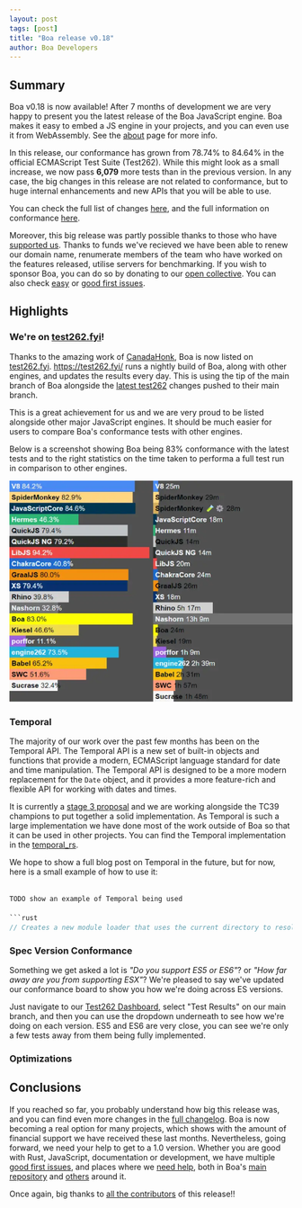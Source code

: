 ```yaml
---
layout: post
tags: [post]
title: "Boa release v0.18"
author: Boa Developers
---
```


## Summary

Boa v0.18 is now available! After 7 months of development we are very happy to present you the latest release of the Boa
JavaScript engine. Boa makes it easy to embed a JS engine in your projects, and you can even use it from WebAssembly.
See the [about](/about) page for more info.

In this release, our conformance has grown from 78.74% to 84.64% in the official ECMAScript Test Suite (Test262). While
this might look as a small increase, we now pass **6,079** more tests than in the previous version. In any case, the big
changes in this release are not related to conformance, but to huge internal enhancements and new APIs that you will be
able to use.

You can check the full list of changes [here][changelog], and the full information on conformance [here][conformance].

Moreover, this big release was partly possible thanks to those who have [supported us](https://opencollective.com/boa). Thanks to
funds we've recieved we have been able to renew our domain name, renumerate members of the team who have worked on the features released, utilise servers for benchmarking. If you wish to sponsor Boa, you can do so by donating to our [open collective][collective]. You can also check
[easy][easy_issues] or [good first issues][first_issues].

[changelog]: https://github.com/boa-dev/boa/blob/v0.18/CHANGELOG.md
[conformance]: https://boajs.dev/boa/test262/
[collective]: https://opencollective.com/boa
[easy_issues]: https://github.com/boa-dev/boa/issues?q=is%3Aopen+is%3Aissue+label%3AE-Easy
[first_issues]: https://github.com/boa-dev/boa/issues?q=is%3Aopen+is%3Aissue+label%3A%22good+first+issue%22

## Highlights

### We're on [test262.fyi](https://test262.fyi/)!

Thanks to the amazing work of [CanadaHonk](https://twitter.com/CanadaHonk), Boa is now listed on
[test262.fyi](https://test262.fyi/). https://test262.fyi/ runs a nightly build of Boa, along with other engines, and updates the results every day. This is using the tip of the main branch of Boa alongside the [latest test262](https://github.com/tc39/test262) changes pushed to their main branch.

This is a great achievement for us and we are very proud to be listed alongside other major JavaScript engines. It should be much easier for users to compare Boa's conformance tests with other engines.

Below is a screenshot showing Boa being 83% conformance with the latest tests and to the right statistics on the time taken to performa a full test run in comparison to other engines.

![img](./conformance_dark.webp)

### Temporal

The majority of our work over the past few months has been on the Temporal API. The Temporal API is a new set of built-in objects and functions that provide a modern, ECMAScript language standard for date and time manipulation. The Temporal API is designed to be a more modern replacement for the `Date` object, and it provides a more feature-rich and flexible API for working with dates and times.

It is currently a [stage 3 proposal](https://tc39.es/proposal-temporal/docs/) and we are working alongside the TC39 champions to put together a solid implementation. As Temporal is such a large implementation we have done most of the work outside of Boa so that it can be used in other projects. You can find the Temporal implementation in the [temporal_rs](https://github.com/boa-dev/temporal).

We hope to show a full blog post on Temporal in the future, but for now, here is a small example of how to use it:

````rust

TODO show an example of Temporal being used

```rust
// Creates a new module loader that uses the current directory to resolve module imports.

````

### Spec Version Conformance

Something we get asked a lot is _"Do you support ES5 or ES6"_? or _"How far away are you from supporting ESX"_?
We're pleased to say we've updated our conformance board to show you how we're doing across ES versions.

Just navigate to our [Test262 Dashboard][conformance], select "Test Results" on our main branch, and
then you can use the dropdown underneath to see how we're doing on each version. ES5 and ES6 are very close, you can see
we're only a few tests away from them being fully implemented.

### Optimizations

## Conclusions

If you reached so far, you probably understand how big this release was, and you can find even more changes in the
[full changelog][changelog]. Boa is now becoming a real option for many projects, which shows with the amount of
financial support we have received these last months. Nevertheless, going forward, we need your help to get to a 1.0
version. Whether you are good with Rust, JavaScript, documentation or development, we have multiple
[good first issues][first_issues], and places where we [need help][help_wanted], both in Boa's
[main repository][boa_engine] and [others][boa_org] around it.

Once again, big thanks to [all the contributors][contributors] of this release!!

[help_wanted]: https://github.com/boa-dev/boa/issues?q=is%3Aopen+is%3Aissue+label%3A%22help+wanted%22
[boa_engine]: https://github.com/boa-dev/boa
[boa_org]: https://github.com/boa-dev
[contributors]: https://github.com/boa-dev/boa/graphs/contributors?from=2022-10-24&to=2023-07-05&type=c
